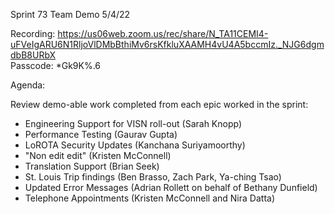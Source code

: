 Sprint 73 Team Demo 5/4/22

Recording:
https://us06web.zoom.us/rec/share/N_TA11CEMI4-uFVeIgARU6N1RljoVlDMbBthiMv6rsKfkluXAAMH4vU4A5bccmIz._NJG6dgmdbB8URbX <br>Passcode: *Gk9K%.6

Agenda:

Review demo-able work completed from each epic worked in the sprint:
- Engineering Support for VISN roll-out (Sarah Knopp)
- Performance Testing (Gaurav Gupta)
- LoROTA Security Updates (Kanchana Suriyamoorthy)
- "Non edit edit" (Kristen McConnell)
- Translation Support (Brian Seek)
- St. Louis Trip findings (Ben Brasso, Zach Park, Ya-ching Tsao)
- Updated Error Messages (Adrian Rollett on behalf of Bethany Dunfield)
- Telephone Appointments (Kristen McConnell and Nira Datta)
